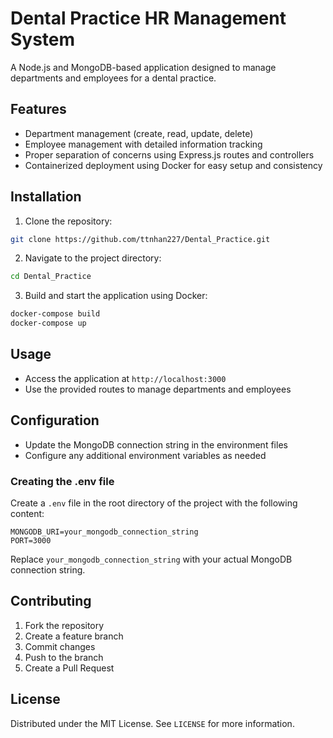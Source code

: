 # Dental Practice HR Management System

A Node.js and MongoDB-based application designed to manage departments and employees for a dental practice.

## Features

- Department management (create, read, update, delete)
- Employee management with detailed information tracking
- Proper separation of concerns using Express.js routes and controllers
- Containerized deployment using Docker for easy setup and consistency

## Installation

1. Clone the repository:

```bash
git clone https://github.com/ttnhan227/Dental_Practice.git
```

2. Navigate to the project directory:

```bash
cd Dental_Practice
```

3. Build and start the application using Docker:

```bash
docker-compose build
docker-compose up
```

## Usage

- Access the application at `http://localhost:3000`
- Use the provided routes to manage departments and employees

## Configuration

- Update the MongoDB connection string in the environment files
- Configure any additional environment variables as needed

### Creating the .env file

Create a `.env` file in the root directory of the project with the following content:

```plaintext
MONGODB_URI=your_mongodb_connection_string
PORT=3000
```

Replace `your_mongodb_connection_string` with your actual MongoDB connection string.

## Contributing

1. Fork the repository
2. Create a feature branch
3. Commit changes
4. Push to the branch
5. Create a Pull Request

## License

Distributed under the MIT License. See `LICENSE` for more information.
